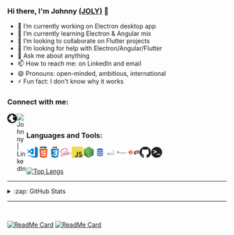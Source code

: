 ### Hi there, I'm Johnny [(JOLY)][website] 👋

- 🔭 I’m currently working on Electron desktop app
- 🌱 I’m currently learning Electron & Angular mix
- 👯 I’m looking to collaborate on Flutter projects
- 🤔 I’m looking for help with Electron/Angular/Flutter
- 💬 Ask me about anything
- 📫 How to reach me: on LinkedIn and email
- 😄 Pronouns: open-minded, ambitious, international
- ⚡ Fun fact: I don't know why it works

### Connect with me:

[<img align="left" alt="joly.dk" width="22px" src="https://raw.githubusercontent.com/iconic/open-iconic/master/svg/globe.svg" />][website]
[<img align="left" alt="Johnny | LinkedIn" width="22px" src="https://cdn.jsdelivr.net/npm/simple-icons@v3/icons/linkedin.svg" />][linkedin]

<!-- [<img align="left" alt="codeSTACKr | YouTube" width="22px" src="https://cdn.jsdelivr.net/npm/simple-icons@v3/icons/youtube.svg" />][youtube] -->
<!-- [<img align="left" alt="codeSTACKr | Twitter" width="22px" src="https://cdn.jsdelivr.net/npm/simple-icons@v3/icons/twitter.svg" />][twitter] -->
<!-- [<img align="left" alt="codeSTACKr | Instagram" width="22px" src="https://cdn.jsdelivr.net/npm/simple-icons@v3/icons/instagram.svg" />][instagram] -->

<br />

### Languages and Tools:

[<img align="left" alt="Visual Studio Code" width="26px" src="https://raw.githubusercontent.com/github/explore/80688e429a7d4ef2fca1e82350fe8e3517d3494d/topics/visual-studio-code/visual-studio-code.png" />][website]
[<img align="left" alt="HTML5" width="26px" src="https://raw.githubusercontent.com/github/explore/80688e429a7d4ef2fca1e82350fe8e3517d3494d/topics/html/html.png" />][website]
[<img align="left" alt="CSS3" width="26px" src="https://raw.githubusercontent.com/github/explore/80688e429a7d4ef2fca1e82350fe8e3517d3494d/topics/css/css.png" />][website]
[<img align="left" alt="Sass" width="26px" src="https://raw.githubusercontent.com/github/explore/80688e429a7d4ef2fca1e82350fe8e3517d3494d/topics/sass/sass.png" />][website]
[<img align="left" alt="JavaScript" width="26px" src="https://raw.githubusercontent.com/github/explore/80688e429a7d4ef2fca1e82350fe8e3517d3494d/topics/javascript/javascript.png" />][website]

<!-- [<img align="left" alt="React" width="26px" src="https://raw.githubusercontent.com/github/explore/80688e429a7d4ef2fca1e82350fe8e3517d3494d/topics/react/react.png" />][website] -->

[<img align="left" alt="Node.js" width="26px" src="https://raw.githubusercontent.com/github/explore/80688e429a7d4ef2fca1e82350fe8e3517d3494d/topics/nodejs/nodejs.png" />][website]
[<img align="left" alt="SQL" width="26px" src="https://raw.githubusercontent.com/github/explore/80688e429a7d4ef2fca1e82350fe8e3517d3494d/topics/sql/sql.png" />][website]
[<img align="left" alt="MySQL" width="26px" src="https://raw.githubusercontent.com/github/explore/80688e429a7d4ef2fca1e82350fe8e3517d3494d/topics/mysql/mysql.png" />][website]
[<img align="left" alt="MongoDB" width="26px" src="https://raw.githubusercontent.com/github/explore/80688e429a7d4ef2fca1e82350fe8e3517d3494d/topics/mongodb/mongodb.png" />][website]
[<img align="left" alt="Git" width="26px" src="https://raw.githubusercontent.com/github/explore/80688e429a7d4ef2fca1e82350fe8e3517d3494d/topics/git/git.png" />][website]
[<img align="left" alt="GitHub" width="26px" src="https://raw.githubusercontent.com/github/explore/78df643247d429f6cc873026c0622819ad797942/topics/github/github.png" />][website]
[<img align="left" alt="Terminal" width="26px" src="https://raw.githubusercontent.com/github/explore/80688e429a7d4ef2fca1e82350fe8e3517d3494d/topics/terminal/terminal.png" />][website]

<br />
<br />

[![Top Langs](https://github-readme-stats.vercel.app/api/top-langs/?username=john3794&layout=compact)](https://github.com/john3794)

---

<details>
  <summary>:zap: GitHub Stats</summary>
  <img align="left" alt="Johnny's GitHub Stats" src="https://github-readme-stats.codestackr.vercel.app/api?username=john3794&show_icons=true&hide_border=true&count_private=true&theme=tokyonight" />
</details>

---

<br />

[![ReadMe Card](https://github-readme-stats.vercel.app/api/pin/?username=john3794&repo=cities-of-world-binarytree&theme=tokyonight)](https://github.com/john3794/cities-of-world-binarytree)
[![ReadMe Card](https://github-readme-stats.vercel.app/api/pin/?username=john3794&repo=cities-of-world-binarysearchtree&theme=tokyonight
)](https://github.com/john3794/cities-of-world-binarysearchtree)

[website]: https://joly.dk
[linkedin]: https://linkedin.com/in/johnnylyy/
